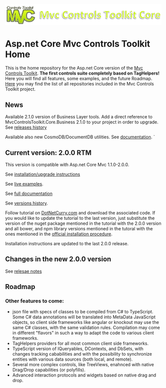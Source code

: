 ![alt tag](https://raw.githubusercontent.com/MvcControlsToolkit/Home/master/MvcControlsToolkitCore.PNG)

# Asp.net Core Mvc Controls Toolkit Home
This is the home repository for the Asp.net Core version of the [Mvc Controls 
Toolkit](http://mvccontrolstoolkit.codeplex.com/). **The first controls suite completely based on TagHelpers!** Here you will find all features, some examples, and the future Roadmap. 
[Here](https://github.com/MvcControlsToolkit) you may find the list of all repositories included in the Mvc Controls Toolkit project. 

## News

Available 2.1.0 version of Business Layer tools. Add a direct reference to MvcControlsToolkit.Core.Business 2.1.0 to your project in order to upgrade. See [releases history](http://documentation.aspnetcore.mvc-controls.com/Home/ReleasesHistory)

Available also new CosmoDB/DocumentDB utilities. See [documentation](http://documentation.aspnetcore.mvc-controls.com/DocumentDB/Intro).
 `
## Current version: 2.0.0 RTM
This version is compatible with Asp.net Core Mvc  1.1.0-2.0.0. 

See [installation/upgrade instructions](http://documentation.aspnetcore.mvc-controls.com/QuickStart/Installation)

See [live examples](http://examples.aspnetcore.mvc-controls.com/).

See [full documentation](http://documentation.aspnetcore.mvc-controls.com/)

See [versions history](http://documentation.aspnetcore.mvc-controls.com/Home/ReleasesHistory).

Follow tutorial on [DotNetCurry.com](http://www.dotnetcurry.com/aspnet-mvc/1376/full-stack-development-using-aspnet-mvc-core-toolkit) 
and download the associated code. If you would like to update the tutorial to the last version, just substitute the version of the nuget package mentioned in the tutorial with the 2.0.0 version and all bower, and npm library versions mentioned in the tutoral with the ones mentioned in the [official installation procedure](http://documentation.aspnetcore.mvc-controls.com/QuickStart/Installation).

Installation instructions are updated to the last 2.0.0 release.
 

    
## Changes in the new 2.0.0 version

See [relesae notes](http://documentation.aspnetcore.mvc-controls.com/Home/ReleasesHistory#200-)

## Roadmap

### Other features to come:

* json file with specs of classes to be compiled from C# to TypeScript. Some C# data annotations will be translated into MetaData JavaScript objects, so client side frameworks like angular or knockout may use the same C# classes, with the same validation rules.  Compilation may come in different "flavors" in such a way to adapt the code to various client frameworks.
* TagHelpers providers for all most common client side frameworks.
* TypeScript version of IQueryables, DContexts, and DbSets, with changes tracking cababilities and with the possibility 
to synchronize entities with various data sources (both local, and remote). 
* Several more complex controls, like TreeViews, enahnced with native Drag/Drop capabilities (or polyfills). 
* Advanced interaction protocols and widgets based on native drag and drop. 
     
    
    
  
    
    
   
     

